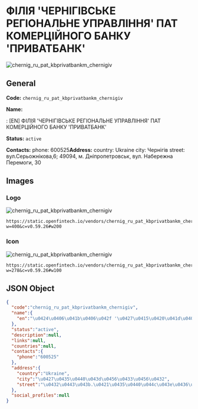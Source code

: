 
# ФІЛІЯ 'ЧЕРНІГІВСЬКЕ РЕГІОНАЛЬНЕ УПРАВЛІННЯ' ПАТ КОМЕРЦІЙНОГО БАНКУ 'ПРИВАТБАНК' 
![chernig_ru_pat_kbprivatbankm_chernigiv](https://static.openfintech.io/vendors/chernig_ru_pat_kbprivatbankm_chernigiv/logo.svg?w=400&c=v0.59.26#w200)  

## General 
 
**Code:** `chernig_ru_pat_kbprivatbankm_chernigiv` 
 
**Name:** 
 
:	[EN] ФІЛІЯ 'ЧЕРНІГІВСЬКЕ РЕГІОНАЛЬНЕ УПРАВЛІННЯ' ПАТ КОМЕРЦІЙНОГО БАНКУ 'ПРИВАТБАНК' 
 
**Status:** `active` 
 
**Contacts:** 
phone: 600525**Address:** 
country: Ukraine 
city: Чернігів 
street: вул.Серьожнікова,6; 49094, м. Дніпропетровськ, вул. Набережна Перемоги, 30 

## Images 

### Logo 
 
![chernig_ru_pat_kbprivatbankm_chernigiv](https://static.openfintech.io/vendors/chernig_ru_pat_kbprivatbankm_chernigiv/logo.svg?w=400&c=v0.59.26#w200)  

```
https://static.openfintech.io/vendors/chernig_ru_pat_kbprivatbankm_chernigiv/logo.svg?w=400&c=v0.59.26#w200
```  

### Icon 
 
![chernig_ru_pat_kbprivatbankm_chernigiv](https://static.openfintech.io/vendors/chernig_ru_pat_kbprivatbankm_chernigiv/icon.svg?w=278&c=v0.59.26#w100)  

```
https://static.openfintech.io/vendors/chernig_ru_pat_kbprivatbankm_chernigiv/icon.svg?w=278&c=v0.59.26#w100
```  

## JSON Object 

```json
{
  "code":"chernig_ru_pat_kbprivatbankm_chernigiv",
  "name":{
    "en":"\u0424\u0406\u041b\u0406\u042f '\u0427\u0415\u0420\u041d\u0406\u0413\u0406\u0412\u0421\u042c\u041a\u0415 \u0420\u0415\u0413\u0406\u041e\u041d\u0410\u041b\u042c\u041d\u0415 \u0423\u041f\u0420\u0410\u0412\u041b\u0406\u041d\u041d\u042f' \u041f\u0410\u0422 \u041a\u041e\u041c\u0415\u0420\u0426\u0406\u0419\u041d\u041e\u0413\u041e \u0411\u0410\u041d\u041a\u0423 '\u041f\u0420\u0418\u0412\u0410\u0422\u0411\u0410\u041d\u041a'"
  },
  "status":"active",
  "description":null,
  "links":null,
  "countries":null,
  "contacts":{
    "phone":"600525"
  },
  "address":{
    "country":"Ukraine",
    "city":"\u0427\u0435\u0440\u043d\u0456\u0433\u0456\u0432",
    "street":"\u0432\u0443\u043b.\u0421\u0435\u0440\u044c\u043e\u0436\u043d\u0456\u043a\u043e\u0432\u0430,6; 49094, \u043c. \u0414\u043d\u0456\u043f\u0440\u043e\u043f\u0435\u0442\u0440\u043e\u0432\u0441\u044c\u043a, \u0432\u0443\u043b. \u041d\u0430\u0431\u0435\u0440\u0435\u0436\u043d\u0430 \u041f\u0435\u0440\u0435\u043c\u043e\u0433\u0438, 30"
  },
  "social_profiles":null
}
```  
